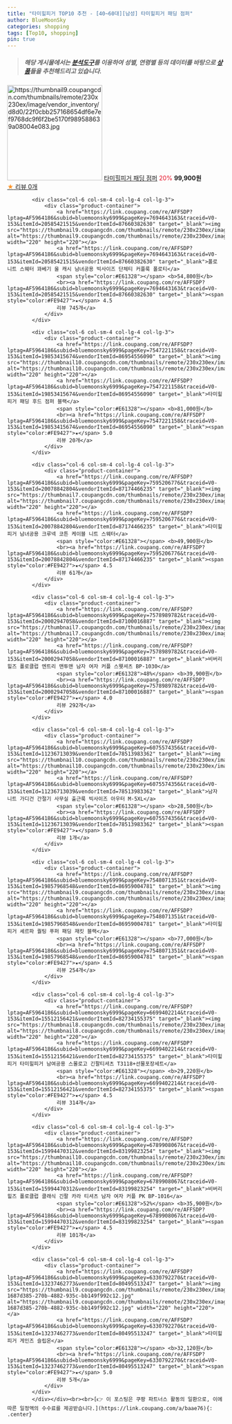 ```yaml
---
title: "타미힐피거 TOP10 추천 - [40~60대][남성] 타미힐피거 패딩 점퍼"
author: BlueMoonSky
categories: shopping
tags: [Top10, shopping]
pin: true
---
```


> ##### 해당 게시물에서는 [**분석도구**](https://itemscout.io/)를 이용하여 **성별**, **연령별** 등의 데이터를 바탕으로 [**상품**](https://link.coupang.com/a/baae76)들을 추천해드리고 있습니다.
<div class="container"><div class="row">
            <div class="col-6 col-sm-4 col-lg-4 col-lg-3">
                <div class="product-container">
                    <a href="https://link.coupang.com/re/AFFSDP?lptag=AF5964186&subid=bluemoonsky6999&pageKey=6842804769&traceid=V0-153&itemId=982982689&vendorItemId=83469341285" target="_blank"><img src="https://thumbnail9.coupangcdn.com/thumbnails/remote/230x230ex/image/vendor_inventory/d8d0/22f0cbb257168654df6e7ef9768dc9f6f2be5170f989588639a08004e083.jpg" alt="https://thumbnail9.coupangcdn.com/thumbnails/remote/230x230ex/image/vendor_inventory/d8d0/22f0cbb257168654df6e7ef9768dc9f6f2be5170f989588639a08004e083.jpg" width="220" height="220"></a>
                    <a href="https://link.coupang.com/re/AFFSDP?lptag=AF5964186&subid=bluemoonsky6999&pageKey=6842804769&traceid=V0-153&itemId=982982689&vendorItemId=83469341285" target="_blank">타미힐피거 패딩 점퍼</a>
                    <span style="color:#E61328">20%</span> <b>99,900원</b>
                    <br><a href="https://link.coupang.com/re/AFFSDP?lptag=AF5964186&subid=bluemoonsky6999&pageKey=6842804769&traceid=V0-153&itemId=982982689&vendorItemId=83469341285" target="_blank"><span style="color:#FE9427">★</span> 
                    리뷰 0개</a>
                </div>
            </div>
            
            <div class="col-6 col-sm-4 col-lg-4 col-lg-3">
                <div class="product-container">
                    <a href="https://link.coupang.com/re/AFFSDP?lptag=AF5964186&subid=bluemoonsky6999&pageKey=7694643163&traceid=V0-153&itemId=20585421515&vendorItemId=87660382630" target="_blank"><img src="https://thumbnail9.coupangcdn.com/thumbnails/remote/230x230ex/image/vendor_inventory/94ca/4ce667e5b7fd78e84fde645cd193a2e3d0e6db697a0fe209df0abda5e4c0.jpg" alt="https://thumbnail9.coupangcdn.com/thumbnails/remote/230x230ex/image/vendor_inventory/94ca/4ce667e5b7fd78e84fde645cd193a2e3d0e6db697a0fe209df0abda5e4c0.jpg" width="220" height="220"></a>
                    <a href="https://link.coupang.com/re/AFFSDP?lptag=AF5964186&subid=bluemoonsky6999&pageKey=7694643163&traceid=V0-153&itemId=20585421515&vendorItemId=87660382630" target="_blank">폴로 니트 스웨터 꽈베기 울 캐시 남녀공용 빅사이즈 단체티 커플룩 폴로티</a>
                    <span style="color:#E61328"></span> <b>54,800원</b>
                    <br><a href="https://link.coupang.com/re/AFFSDP?lptag=AF5964186&subid=bluemoonsky6999&pageKey=7694643163&traceid=V0-153&itemId=20585421515&vendorItemId=87660382630" target="_blank"><span style="color:#FE9427">★</span> 4.5
                    리뷰 745개</a>
                </div>
            </div>
            
            <div class="col-6 col-sm-4 col-lg-4 col-lg-3">
                <div class="product-container">
                    <a href="https://link.coupang.com/re/AFFSDP?lptag=AF5964186&subid=bluemoonsky6999&pageKey=7547221158&traceid=V0-153&itemId=19853415674&vendorItemId=86954556090" target="_blank"><img src="https://thumbnail10.coupangcdn.com/thumbnails/remote/230x230ex/image/vendor_inventory/5a0a/e84f5ae8dc5f01186652470989861a39548e7dd30ad9614968b2a91755d7.jpg" alt="https://thumbnail10.coupangcdn.com/thumbnails/remote/230x230ex/image/vendor_inventory/5a0a/e84f5ae8dc5f01186652470989861a39548e7dd30ad9614968b2a91755d7.jpg" width="220" height="220"></a>
                    <a href="https://link.coupang.com/re/AFFSDP?lptag=AF5964186&subid=bluemoonsky6999&pageKey=7547221158&traceid=V0-153&itemId=19853415674&vendorItemId=86954556090" target="_blank">타미힐피거 패딩 후드 점퍼 블랙</a>
                    <span style="color:#E61328"></span> <b>81,000원</b>
                    <br><a href="https://link.coupang.com/re/AFFSDP?lptag=AF5964186&subid=bluemoonsky6999&pageKey=7547221158&traceid=V0-153&itemId=19853415674&vendorItemId=86954556090" target="_blank"><span style="color:#FE9427">★</span> 5.0
                    리뷰 20개</a>
                </div>
            </div>
            
            <div class="col-6 col-sm-4 col-lg-4 col-lg-3">
                <div class="product-container">
                    <a href="https://link.coupang.com/re/AFFSDP?lptag=AF5964186&subid=bluemoonsky6999&pageKey=7595206776&traceid=V0-153&itemId=20078842804&vendorItemId=87174466235" target="_blank"><img src="https://thumbnail7.coupangcdn.com/thumbnails/remote/230x230ex/image/vendor_inventory/1a06/ca803727b534b95133914b7972858ee0b95d7f3d98d931532866b3377b1d.jpg" alt="https://thumbnail7.coupangcdn.com/thumbnails/remote/230x230ex/image/vendor_inventory/1a06/ca803727b534b95133914b7972858ee0b95d7f3d98d931532866b3377b1d.jpg" width="220" height="220"></a>
                    <a href="https://link.coupang.com/re/AFFSDP?lptag=AF5964186&subid=bluemoonsky6999&pageKey=7595206776&traceid=V0-153&itemId=20078842804&vendorItemId=87174466235" target="_blank">타미힐피거 남녀공용 크루넥 코튼 케이블 니트 스웨터</a>
                    <span style="color:#E61328"></span> <b>49,900원</b>
                    <br><a href="https://link.coupang.com/re/AFFSDP?lptag=AF5964186&subid=bluemoonsky6999&pageKey=7595206776&traceid=V0-153&itemId=20078842804&vendorItemId=87174466235" target="_blank"><span style="color:#FE9427">★</span> 4.5
                    리뷰 61개</a>
                </div>
            </div>
            
            <div class="col-6 col-sm-4 col-lg-4 col-lg-3">
                <div class="product-container">
                    <a href="https://link.coupang.com/re/AFFSDP?lptag=AF5964186&subid=bluemoonsky6999&pageKey=7578989782&traceid=V0-153&itemId=20002947058&vendorItemId=87100016887" target="_blank"><img src="https://thumbnail7.coupangcdn.com/thumbnails/remote/230x230ex/image/vendor_inventory/426b/9f33b945b80b65079814d950a90d1086eccc9ebe43a9a0950eceeda0e533.jpg" alt="https://thumbnail7.coupangcdn.com/thumbnails/remote/230x230ex/image/vendor_inventory/426b/9f33b945b80b65079814d950a90d1086eccc9ebe43a9a0950eceeda0e533.jpg" width="220" height="220"></a>
                    <a href="https://link.coupang.com/re/AFFSDP?lptag=AF5964186&subid=bluemoonsky6999&pageKey=7578989782&traceid=V0-153&itemId=20002947058&vendorItemId=87100016887" target="_blank">비버리힐즈 폴로클럽 엔트리 맨투맨 남자 여자 커플 스웻셔츠 BP-1030</a>
                    <span style="color:#E61328">48%</span> <b>39,900원</b>
                    <br><a href="https://link.coupang.com/re/AFFSDP?lptag=AF5964186&subid=bluemoonsky6999&pageKey=7578989782&traceid=V0-153&itemId=20002947058&vendorItemId=87100016887" target="_blank"><span style="color:#FE9427">★</span> 4.0
                    리뷰 292개</a>
                </div>
            </div>
            
            <div class="col-6 col-sm-4 col-lg-4 col-lg-3">
                <div class="product-container">
                    <a href="https://link.coupang.com/re/AFFSDP?lptag=AF5964186&subid=bluemoonsky6999&pageKey=6075574356&traceid=V0-153&itemId=11236713039&vendorItemId=78513983362" target="_blank"><img src="https://thumbnail10.coupangcdn.com/thumbnails/remote/230x230ex/image/vendor_inventory/a4a6/453898cdd213ed935c8b5c27310465dafe3478291d42e356a11e1d94e93a.jpg" alt="https://thumbnail10.coupangcdn.com/thumbnails/remote/230x230ex/image/vendor_inventory/a4a6/453898cdd213ed935c8b5c27310465dafe3478291d42e356a11e1d94e93a.jpg" width="220" height="220"></a>
                    <a href="https://link.coupang.com/re/AFFSDP?lptag=AF5964186&subid=bluemoonsky6999&pageKey=6075574356&traceid=V0-153&itemId=11236713039&vendorItemId=78513983362" target="_blank">남자 니트 가디건 간절기 사무실 출근룩 빅사이즈 아우터 M-5XL</a>
                    <span style="color:#E61328"></span> <b>28,500원</b>
                    <br><a href="https://link.coupang.com/re/AFFSDP?lptag=AF5964186&subid=bluemoonsky6999&pageKey=6075574356&traceid=V0-153&itemId=11236713039&vendorItemId=78513983362" target="_blank"><span style="color:#FE9427">★</span> 5.0
                    리뷰 1개</a>
                </div>
            </div>
            
            <div class="col-6 col-sm-4 col-lg-4 col-lg-3">
                <div class="product-container">
                    <a href="https://link.coupang.com/re/AFFSDP?lptag=AF5964186&subid=bluemoonsky6999&pageKey=7548071351&traceid=V0-153&itemId=19857968548&vendorItemId=86959004781" target="_blank"><img src="https://thumbnail9.coupangcdn.com/thumbnails/remote/230x230ex/image/vendor_inventory/4ce9/f4f3cd253f9e5a6f674498ea190b7618ec1c60efd3afde6cd15fb4397f1b.jpg" alt="https://thumbnail9.coupangcdn.com/thumbnails/remote/230x230ex/image/vendor_inventory/4ce9/f4f3cd253f9e5a6f674498ea190b7618ec1c60efd3afde6cd15fb4397f1b.jpg" width="220" height="220"></a>
                    <a href="https://link.coupang.com/re/AFFSDP?lptag=AF5964186&subid=bluemoonsky6999&pageKey=7548071351&traceid=V0-153&itemId=19857968548&vendorItemId=86959004781" target="_blank">타미힐피거 셰르파 퀄팅 푸퍼 패딩 재킷 블랙</a>
                    <span style="color:#E61328"></span> <b>77,000원</b>
                    <br><a href="https://link.coupang.com/re/AFFSDP?lptag=AF5964186&subid=bluemoonsky6999&pageKey=7548071351&traceid=V0-153&itemId=19857968548&vendorItemId=86959004781" target="_blank"><span style="color:#FE9427">★</span> 4.5
                    리뷰 254개</a>
                </div>
            </div>
            
            <div class="col-6 col-sm-4 col-lg-4 col-lg-3">
                <div class="product-container">
                    <a href="https://link.coupang.com/re/AFFSDP?lptag=AF5964186&subid=bluemoonsky6999&pageKey=6699402214&traceid=V0-153&itemId=15512156421&vendorItemId=82734155375" target="_blank"><img src="https://thumbnail8.coupangcdn.com/thumbnails/remote/230x230ex/image/vendor_inventory/a07f/7f0a81be1b1a653ddf6c2691118012258c93845e9607e8d3f00e95648d80.jpg" alt="https://thumbnail8.coupangcdn.com/thumbnails/remote/230x230ex/image/vendor_inventory/a07f/7f0a81be1b1a653ddf6c2691118012258c93845e9607e8d3f00e95648d80.jpg" width="220" height="220"></a>
                    <a href="https://link.coupang.com/re/AFFSDP?lptag=AF5964186&subid=bluemoonsky6999&pageKey=6699402214&traceid=V0-153&itemId=15512156421&vendorItemId=82734155375" target="_blank">타미힐피거 타미힐피거 남여공용 스몰로고 긴팔티셔츠 T3118+선물포장세트</a>
                    <span style="color:#E61328"></span> <b>29,220원</b>
                    <br><a href="https://link.coupang.com/re/AFFSDP?lptag=AF5964186&subid=bluemoonsky6999&pageKey=6699402214&traceid=V0-153&itemId=15512156421&vendorItemId=82734155375" target="_blank"><span style="color:#FE9427">★</span> 4.5
                    리뷰 314개</a>
                </div>
            </div>
            
            <div class="col-6 col-sm-4 col-lg-4 col-lg-3">
                <div class="product-container">
                    <a href="https://link.coupang.com/re/AFFSDP?lptag=AF5964186&subid=bluemoonsky6999&pageKey=6789908067&traceid=V0-153&itemId=15994470312&vendorItemId=83199823254" target="_blank"><img src="https://thumbnail10.coupangcdn.com/thumbnails/remote/230x230ex/image/vendor_inventory/af8c/3419b483901557b4d7ff144aad133eb007af6d3d83e9f736eb6b2f23bc45.jpg" alt="https://thumbnail10.coupangcdn.com/thumbnails/remote/230x230ex/image/vendor_inventory/af8c/3419b483901557b4d7ff144aad133eb007af6d3d83e9f736eb6b2f23bc45.jpg" width="220" height="220"></a>
                    <a href="https://link.coupang.com/re/AFFSDP?lptag=AF5964186&subid=bluemoonsky6999&pageKey=6789908067&traceid=V0-153&itemId=15994470312&vendorItemId=83199823254" target="_blank">비버리힐즈 폴로클럽 클래식 긴팔 카라 티셔츠 남자 여자 커플 PK BP-1016</a>
                    <span style="color:#E61328">52%</span> <b>35,900원</b>
                    <br><a href="https://link.coupang.com/re/AFFSDP?lptag=AF5964186&subid=bluemoonsky6999&pageKey=6789908067&traceid=V0-153&itemId=15994470312&vendorItemId=83199823254" target="_blank"><span style="color:#FE9427">★</span> 4.5
                    리뷰 101개</a>
                </div>
            </div>
            
            <div class="col-6 col-sm-4 col-lg-4 col-lg-3">
                <div class="product-container">
                    <a href="https://link.coupang.com/re/AFFSDP?lptag=AF5964186&subid=bluemoonsky6999&pageKey=6330792270&traceid=V0-153&itemId=13237462773&vendorItemId=80495513247" target="_blank"><img src="https://thumbnail9.coupangcdn.com/thumbnails/remote/230x230ex/image/retail/images/2291865191926984-1687d385-270b-4882-935c-bb149f992c12.jpg" alt="https://thumbnail9.coupangcdn.com/thumbnails/remote/230x230ex/image/retail/images/2291865191926984-1687d385-270b-4882-935c-bb149f992c12.jpg" width="220" height="220"></a>
                    <a href="https://link.coupang.com/re/AFFSDP?lptag=AF5964186&subid=bluemoonsky6999&pageKey=6330792270&traceid=V0-153&itemId=13237462773&vendorItemId=80495513247" target="_blank">타미힐피거 게인즈 슬립온</a>
                    <span style="color:#E61328"></span> <b>32,120원</b>
                    <br><a href="https://link.coupang.com/re/AFFSDP?lptag=AF5964186&subid=bluemoonsky6999&pageKey=6330792270&traceid=V0-153&itemId=13237462773&vendorItemId=80495513247" target="_blank"><span style="color:#FE9427">★</span> 5.0
                    리뷰 5개</a>
                </div>
            </div>
            </div></div><br><br>[👉 이 포스팅은 쿠팡 파트너스 활동의 일환으로, 이에 따른 일정액의 수수료를 제공받습니다.](https://link.coupang.com/a/baae76){: .center}